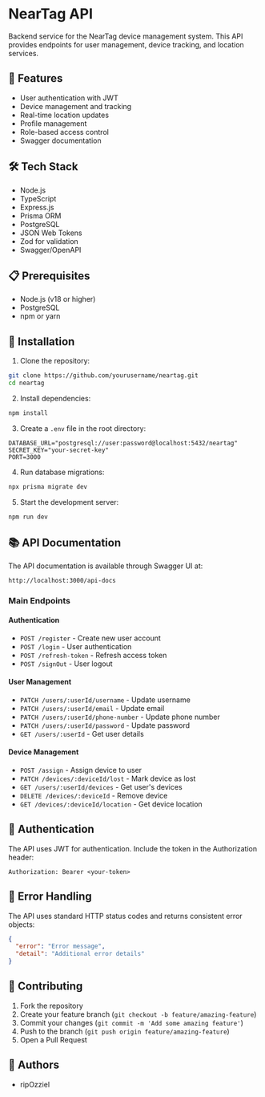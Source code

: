 # NearTag API

Backend service for the NearTag device management system. This API provides endpoints for user management, device tracking, and location services.

## 🚀 Features

- User authentication with JWT
- Device management and tracking
- Real-time location updates
- Profile management
- Role-based access control
- Swagger documentation

## 🛠 Tech Stack

- Node.js
- TypeScript
- Express.js
- Prisma ORM
- PostgreSQL
- JSON Web Tokens
- Zod for validation
- Swagger/OpenAPI

## 📋 Prerequisites

- Node.js (v18 or higher)
- PostgreSQL
- npm or yarn

## 🔧 Installation

1. Clone the repository:
```bash
git clone https://github.com/yourusername/neartag.git
cd neartag
```

2. Install dependencies:
```bash
npm install
```

3. Create a `.env` file in the root directory:
```env
DATABASE_URL="postgresql://user:password@localhost:5432/neartag"
SECRET_KEY="your-secret-key"
PORT=3000
```

4. Run database migrations:
```bash
npx prisma migrate dev
```

5. Start the development server:
```bash
npm run dev
```

## 📚 API Documentation

The API documentation is available through Swagger UI at:
```
http://localhost:3000/api-docs
```

### Main Endpoints

#### Authentication
- `POST /register` - Create new user account
- `POST /login` - User authentication
- `POST /refresh-token` - Refresh access token
- `POST /signOut` - User logout

#### User Management
- `PATCH /users/:userId/username` - Update username
- `PATCH /users/:userId/email` - Update email
- `PATCH /users/:userId/phone-number` - Update phone number
- `PATCH /users/:userId/password` - Update password
- `GET /users/:userId` - Get user details

#### Device Management
- `POST /assign` - Assign device to user
- `PATCH /devices/:deviceId/lost` - Mark device as lost
- `GET /users/:userId/devices` - Get user's devices
- `DELETE /devices/:deviceId` - Remove device
- `GET /devices/:deviceId/location` - Get device location

## 🔐 Authentication

The API uses JWT for authentication. Include the token in the Authorization header:
```
Authorization: Bearer <your-token>
```


## 📝 Error Handling

The API uses standard HTTP status codes and returns consistent error objects:
```json
{
  "error": "Error message",
  "detail": "Additional error details"
}
```

## 🤝 Contributing

1. Fork the repository
2. Create your feature branch (`git checkout -b feature/amazing-feature`)
3. Commit your changes (`git commit -m 'Add some amazing feature'`)
4. Push to the branch (`git push origin feature/amazing-feature`)
5. Open a Pull Request


## 👥 Authors

- ripOzziel

